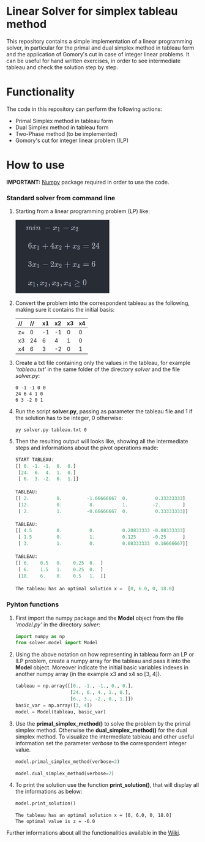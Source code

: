 # Linear Solver for simplex tableau method
This repository contains a simple implementation of a linear programming solver, in particular for the primal and dual simplex method in tableau form and the application of Gomory's cut in case of integer linear problems. It can be useful for hand written exercises, in order to see intermediate tableau and check the solution step by step.

# Functionality
The code in this repository can perform the following actions:
* Primal Simplex method in tableau form
* Dual Simplex method in tableau form
* Two-Phase method (to be implemented)
* Gomory's cut for integer linear problem (ILP)

# How to use

**IMPORTANT:** [Numpy](https://numpy.org/) package required in order to use the code.

### Standard solver from command line

1. Starting from a linear programming problem (LP) like:

    ![LP Problem](/Images/problem.jpg)

2. Convert the problem into the correspondent tableau as the following, making sure it contains the initial basis:

    | // | // | x1 | x2 | x3 | x4 |
    | -- | -- | -- | -- | -- | -- |
    | z= |  0 | -1 | -1 |  0 |  0 |
    | x3 | 24 |  6 |  4 |  1 |  0 |
    | x4 |  6 |  3 | -2 |  0 |  1 |

3. Create a txt file containing only the values in the tableau, for example *'tableau.txt'* in the same folder of the directory *solver* and the file *solver.py*:

    ```
    0 -1 -1 0 0
    24 6 4 1 0
    6 3 -2 0 1
    ```

4. Run the script **solver.py**, passing as parameter the tableau file and 1 if the solution has to be integer, 0 otherwise:

    ```console
    py solver.py tableau.txt 0
    ```

5. Then the resulting output will looks like, showing all the intermediate steps and informations about the pivot operations made:

    ```python
    START TABLEAU:        
    [[ 0. -1. -1.  0.  0.]
     [24.  6.  4.  1.  0.]
     [ 6.  3. -2.  0.  1.]]

    TABLEAU:
    [[ 2.          0.         -1.66666667  0.          0.33333333]
     [12.          0.          8.          1.         -2.        ]
     [ 2.          1.         -0.66666667  0.          0.33333333]]

    TABLEAU:
    [[ 4.5         0.          0.          0.20833333 -0.08333333]
     [ 1.5         0.          1.          0.125      -0.25      ]
     [ 3.          1.          0.          0.08333333  0.16666667]]

    TABLEAU:
    [[ 6.    0.5   0.    0.25  0.  ]
     [ 6.    1.5   1.    0.25  0.  ]
     [18.    6.    0.    0.5   1.  ]]

    The tableau has an optimal solution x =  [0, 6.0, 0, 18.0]
    ```

### Pyhton functions

1. First import the numpy package and the **Model** object from the file *'model.py'* in the directory *solver*:

    ```python
    import numpy as np
    from solver.model import Model
    ```

2. Using the above notation on how representing in tableau form an LP or ILP problem, create a numpy array for the tableau and pass it into the **Model** object. Moreover indicate the initial basic variables indexes in another numpy array (in the example x3 and x4 so [3, 4]).

    ```python
    tableau = np.array([[0., -1., -1., 0., 0.],
                        [24., 6., 4., 1., 0.],
                        [6., 3., -2., 0., 1.]])
    basic_var = np.array([3, 4])
    model = Model(tableau, basic_var)
    ```

3. Use the **primal_simplex_method()** to solve the problem by the primal simplex method. Otherwise the **dual_simplex_method()** for the dual simplex method. To visualize the intermediate tableau and other useful information set the parameter *verbose* to the correspondent integer value.

    ```python
    model.primal_simplex_method(verbose=2)
    ```

    ```python
    model.dual_simplex_method(verbose=2)
    ```

4. To print the solution use the function **print_solution()**, that will display all the informations as below:

    ```python
    model.print_solution()
    ```

    ```console
    The tableau has an optimal solution x = [0, 6.0, 0, 18.0]
    The optimal value is z = -6.0
    ```

Further informations about all the functionalities available in the [Wiki](https://github.com/SiMoM0/linear_solver/wiki).